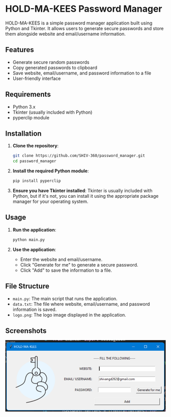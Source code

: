 # HOLD-MA-KEES Password Manager

HOLD-MA-KEES is a simple password manager application built using Python and Tkinter. It allows users to generate secure passwords and store them alongside website and email/username information.

## Features

- Generate secure random passwords
- Copy generated passwords to clipboard
- Save website, email/username, and password information to a file
- User-friendly interface

## Requirements

- Python 3.x
- Tkinter (usually included with Python)
- pyperclip module

## Installation

1. **Clone the repository**:
    ```sh
    git clone https://github.com/SHIV-360/password_manager.git
    cd password_manager
    ```

2. **Install the required Python module**:
    ```sh
    pip install pyperclip
    ```

3. **Ensure you have Tkinter installed**:
    Tkinter is usually included with Python, but if it's not, you can install it using the appropriate package manager for your operating system.

## Usage

1. **Run the application**:
    ```sh
    python main.py
    ```

2. **Use the application**:
    - Enter the website and email/username.
    - Click "Generate for me" to generate a secure password.
    - Click "Add" to save the information to a file.

## File Structure

- `main.py`: The main script that runs the application.
- `data.txt`: The file where website, email/username, and password information is saved.
- `logo.png`: The logo image displayed in the application.

## Screenshots

![HOLD-MA-KEES Password Manager](image.png)
